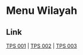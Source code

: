 # Menu Wilayah

## Link

[TPS 001](https://github.com/gigit-pemilu/pemilu-2024-63-kalimantan-selatan/tree/main/pileg-dpr/hitung-suara/sub/63-kalimantan-selatan/sub/08-hulu-sungai-utara/sub/10-sungai-tabukan/sub/2017-tambalang-raya/sub/001-tps)
 | 
[TPS 002](https://github.com/gigit-pemilu/pemilu-2024-63-kalimantan-selatan/tree/main/pileg-dpr/hitung-suara/sub/63-kalimantan-selatan/sub/08-hulu-sungai-utara/sub/10-sungai-tabukan/sub/2017-tambalang-raya/sub/002-tps)
 | 
[TPS 003](https://github.com/gigit-pemilu/pemilu-2024-63-kalimantan-selatan/tree/main/pileg-dpr/hitung-suara/sub/63-kalimantan-selatan/sub/08-hulu-sungai-utara/sub/10-sungai-tabukan/sub/2017-tambalang-raya/sub/003-tps)

